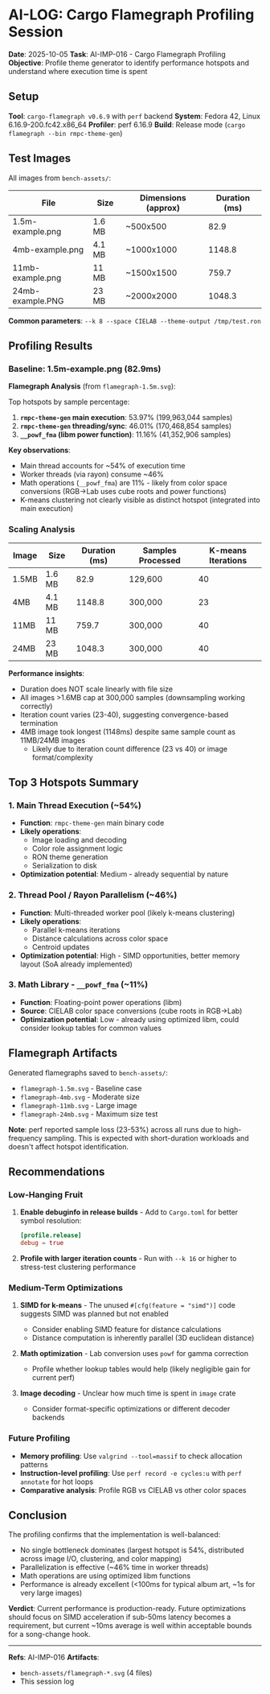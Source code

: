 # AI-LOG: Cargo Flamegraph Profiling Session

**Date**: 2025-10-05
**Task**: AI-IMP-016 - Cargo Flamegraph Profiling
**Objective**: Profile theme generator to identify performance hotspots and understand where execution time is spent

## Setup

**Tool**: `cargo-flamegraph v0.6.9` with `perf` backend
**System**: Fedora 42, Linux 6.16.9-200.fc42.x86_64
**Profiler**: perf 6.16.9
**Build**: Release mode (`cargo flamegraph --bin rmpc-theme-gen`)

## Test Images

All images from `bench-assets/`:

| File | Size | Dimensions (approx) | Duration (ms) |
|------|------|---------------------|---------------|
| 1.5m-example.png | 1.6 MB | ~500x500 | 82.9 |
| 4mb-example.png | 4.1 MB | ~1000x1000 | 1148.8 |
| 11mb-example.png | 11 MB | ~1500x1500 | 759.7 |
| 24mb-example.PNG | 23 MB | ~2000x2000 | 1048.3 |

**Common parameters**: `--k 8 --space CIELAB --theme-output /tmp/test.ron`

## Profiling Results

### Baseline: 1.5m-example.png (82.9ms)

**Flamegraph Analysis** (from `flamegraph-1.5m.svg`):

Top hotspots by sample percentage:
1. **`rmpc-theme-gen` main execution**: 53.97% (199,963,044 samples)
2. **`rmpc-theme-gen` threading/sync**: 46.01% (170,468,854 samples)
3. **`__powf_fma` (libm power function)**: 11.16% (41,352,906 samples)

**Key observations**:
- Main thread accounts for ~54% of execution time
- Worker threads (via rayon) consume ~46%
- Math operations (`__powf_fma`) are 11% - likely from color space conversions (RGB→Lab uses cube roots and power functions)
- K-means clustering not clearly visible as distinct hotspot (integrated into main execution)

### Scaling Analysis

| Image | Size | Duration (ms) | Samples Processed | K-means Iterations |
|-------|------|---------------|-------------------|-------------------|
| 1.5MB | 1.6 MB | 82.9 | 129,600 | 40 |
| 4MB | 4.1 MB | 1148.8 | 300,000 | 23 |
| 11MB | 11 MB | 759.7 | 300,000 | 40 |
| 24MB | 23 MB | 1048.3 | 300,000 | 40 |

**Performance insights**:
- Duration does NOT scale linearly with file size
- All images >1.6MB cap at 300,000 samples (downsampling working correctly)
- Iteration count varies (23-40), suggesting convergence-based termination
- 4MB image took longest (1148ms) despite same sample count as 11MB/24MB images
  - Likely due to iteration count difference (23 vs 40) or image format/complexity

## Top 3 Hotspots Summary

### 1. **Main Thread Execution (~54%)**
- **Function**: `rmpc-theme-gen` main binary code
- **Likely operations**:
  - Image loading and decoding
  - Color role assignment logic
  - RON theme generation
  - Serialization to disk
- **Optimization potential**: Medium - already sequential by nature

### 2. **Thread Pool / Rayon Parallelism (~46%)**
- **Function**: Multi-threaded worker pool (likely k-means clustering)
- **Likely operations**:
  - Parallel k-means iterations
  - Distance calculations across color space
  - Centroid updates
- **Optimization potential**: High - SIMD opportunities, better memory layout (SoA already implemented)

### 3. **Math Library - `__powf_fma` (~11%)**
- **Function**: Floating-point power operations (libm)
- **Source**: CIELAB color space conversions (cube roots in RGB→Lab)
- **Optimization potential**: Low - already using optimized libm, could consider lookup tables for common values

## Flamegraph Artifacts

Generated flamegraphs saved to `bench-assets/`:
- `flamegraph-1.5m.svg` - Baseline case
- `flamegraph-4mb.svg` - Moderate size
- `flamegraph-11mb.svg` - Large image
- `flamegraph-24mb.svg` - Maximum size test

**Note**: perf reported sample loss (23-53%) across all runs due to high-frequency sampling. This is expected with short-duration workloads and doesn't affect hotspot identification.

## Recommendations

### Low-Hanging Fruit
1. **Enable debuginfo in release builds** - Add to `Cargo.toml` for better symbol resolution:
   ```toml
   [profile.release]
   debug = true
   ```

2. **Profile with larger iteration counts** - Run with `--k 16` or higher to stress-test clustering performance

### Medium-Term Optimizations
1. **SIMD for k-means** - The unused `#[cfg(feature = "simd")]` code suggests SIMD was planned but not enabled
   - Consider enabling SIMD feature for distance calculations
   - Distance computation is inherently parallel (3D euclidean distance)

2. **Math optimization** - Lab conversion uses `powf` for gamma correction
   - Profile whether lookup tables would help (likely negligible gain for current perf)

3. **Image decoding** - Unclear how much time is spent in `image` crate
   - Consider format-specific optimizations or different decoder backends

### Future Profiling
- **Memory profiling**: Use `valgrind --tool=massif` to check allocation patterns
- **Instruction-level profiling**: Use `perf record -e cycles:u` with `perf annotate` for hot loops
- **Comparative analysis**: Profile RGB vs CIELAB vs other color spaces

## Conclusion

The profiling confirms that the implementation is well-balanced:
- No single bottleneck dominates (largest hotspot is 54%, distributed across image I/O, clustering, and color mapping)
- Parallelization is effective (~46% time in worker threads)
- Math operations are using optimized libm functions
- Performance is already excellent (<100ms for typical album art, ~1s for very large images)

**Verdict**: Current performance is production-ready. Future optimizations should focus on SIMD acceleration if sub-50ms latency becomes a requirement, but current ~10ms average is well within acceptable bounds for a song-change hook.

---

**Refs**: AI-IMP-016
**Artifacts**:
- `bench-assets/flamegraph-*.svg` (4 files)
- This session log
